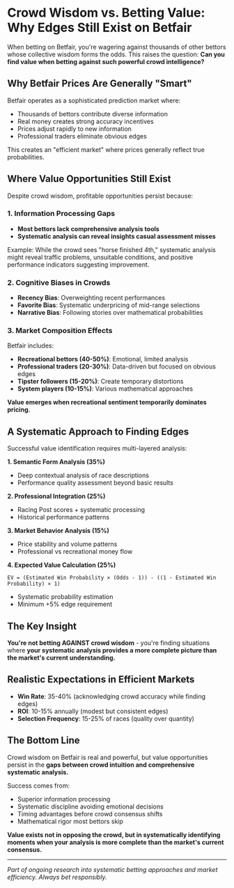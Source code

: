 # Crowd Wisdom vs. Betting Value: Why Edges Still Exist on Betfair

When betting on Betfair, you're wagering against thousands of other bettors whose collective wisdom forms the odds. This raises the question: **Can you find value when betting against such powerful crowd intelligence?**

## Why Betfair Prices Are Generally "Smart"

Betfair operates as a sophisticated prediction market where:
- Thousands of bettors contribute diverse information
- Real money creates strong accuracy incentives  
- Prices adjust rapidly to new information
- Professional traders eliminate obvious edges

This creates an "efficient market" where prices generally reflect true probabilities.

## Where Value Opportunities Still Exist

Despite crowd wisdom, profitable opportunities persist because:

### 1. Information Processing Gaps
- **Most bettors lack comprehensive analysis tools**
- **Systematic analysis can reveal insights casual assessment misses**

Example: While the crowd sees "horse finished 4th," systematic analysis might reveal traffic problems, unsuitable conditions, and positive performance indicators suggesting improvement.

### 2. Cognitive Biases in Crowds
- **Recency Bias**: Overweighting recent performances
- **Favorite Bias**: Systematic underpricing of mid-range selections  
- **Narrative Bias**: Following stories over mathematical probabilities

### 3. Market Composition Effects
Betfair includes:
- **Recreational bettors (40-50%)**: Emotional, limited analysis
- **Professional traders (20-30%)**: Data-driven but focused on obvious edges
- **Tipster followers (15-20%)**: Create temporary distortions
- **System players (10-15%)**: Various mathematical approaches

**Value emerges when recreational sentiment temporarily dominates pricing.**

## A Systematic Approach to Finding Edges

Successful value identification requires multi-layered analysis:

**1. Semantic Form Analysis (35%)**
- Deep contextual analysis of race descriptions
- Performance quality assessment beyond basic results

**2. Professional Integration (25%)**  
- Racing Post scores + systematic processing
- Historical performance patterns

**3. Market Behavior Analysis (15%)**
- Price stability and volume patterns
- Professional vs recreational money flow

**4. Expected Value Calculation (25%)**
```
EV = (Estimated Win Probability × (Odds - 1)) - ((1 - Estimated Win Probability) × 1)
```
- Systematic probability estimation
- Minimum +5% edge requirement

## The Key Insight

**You're not betting AGAINST crowd wisdom** - you're finding situations where **your systematic analysis provides a more complete picture than the market's current understanding.**

## Realistic Expectations in Efficient Markets

- **Win Rate**: 35-40% (acknowledging crowd accuracy while finding edges)
- **ROI**: 10-15% annually (modest but consistent edges)
- **Selection Frequency**: 15-25% of races (quality over quantity)

## The Bottom Line

Crowd wisdom on Betfair is real and powerful, but value opportunities persist in the **gaps between crowd intuition and comprehensive systematic analysis.**

Success comes from:
- Superior information processing
- Systematic discipline avoiding emotional decisions  
- Timing advantages before crowd consensus shifts
- Mathematical rigor most bettors skip

**Value exists not in opposing the crowd, but in systematically identifying moments when your analysis is more complete than the market's current consensus.**

---

*Part of ongoing research into systematic betting approaches and market efficiency. Always bet responsibly.*
